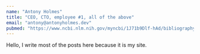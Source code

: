 ```yaml
---
name: "Antony Holmes"
title: "CEO, CTO, employee #1, all of the above"
email: "antony@antonyholmes.dev"
pubmed: "https://www.ncbi.nlm.nih.gov/myncbi/1J71b9Dlf-hAd/bibliography/public/"
---
```


Hello, I write most of the posts here because it is my site.

